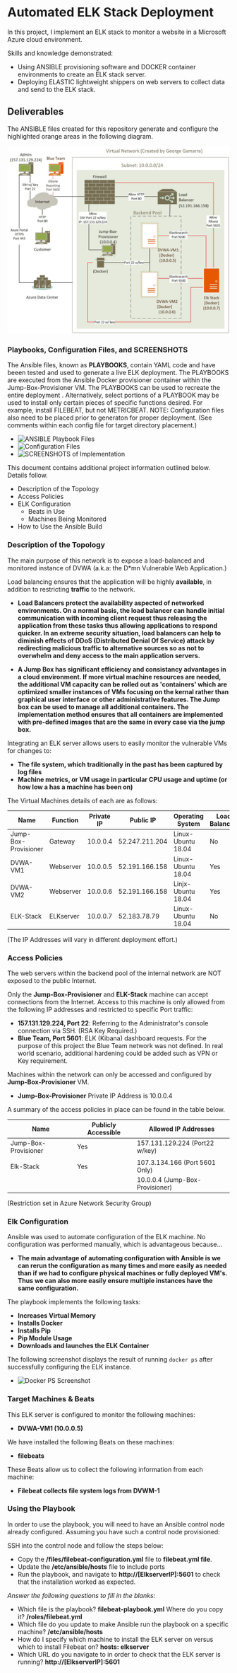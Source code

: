 # Automated ELK Stack Deployment
In this project, I implement an ELK stack to monitor a website in a Microsoft Azure cloud environment. 

Skills and knowledge demonstrated:
- Using ANSIBLE provisioning software and DOCKER container environments to create an ELK stack server.
- Deploying ELASTIC lightweight shippers on web servers to collect data and send to the ELK stack.

## Deliverables
The ANSIBLE files created for this repository generate and configure the highlighted orange areas in the following diagram.

![ Deployment Architecture](./diagrams/NetworkDiagram-ELK.jpg)

### Playbooks, Configuration Files, and SCREENSHOTS
The Ansible files, known as **PLAYBOOKS**, contain YAML code and have beeen tested and used to generate a live ELK deployment.  The PLAYBOOKS are executed from the Ansible Docker provisioner container within the Jump-Box-Provisioner VM.  The PLAYBOOKS can be used to recreate the entire deployment . Alternatively, select portions of a PLAYBOOK may be used to install only certain pieces of specific functions desired.  For example, install FILEBEAT, but not METRICBEAT.  NOTE: Configuration files also need to be placed prior to generaton for proper deployment. (See comments within each config file for target directory placement.)

- ![ANSIBLE Playbook Files](./ansible/filebeat-playbook.yml)
- ![Configuration Files](./ansible/filebeat-playbook.yml)
- ![SCREENSHOTS of Implementation](./ansible/filebeat-playbook.yml)

This document contains additional project information outlined below. Details follow.
- Description of the Topology
- Access Policies
- ELK Configuration
  - Beats in Use
  - Machines Being Monitored
- How to Use the Ansible Build

### Description of the Topology

The main purpose of this network is to expose a load-balanced and monitored instance of DVWA (a.k.a: the D*mn Vulnerable Web Application.)

Load balancing ensures that the application will be highly **available**, in addition to restricting **traffic** to the network.

- **Load Balancers protect the availability aspected of networked environments. On a normal basis, the load balancer can handle initial communication with incoming client request thus releasing the application from these tasks thus allowing applications to respond quicker.  In an extreme security situation, load balancers can help to diminish effects of DDoS (Distributed Denial Of Service) attack by redirecting malicious traffic to alternative sources so as not to overwhelm and deny access to the main application servers.** 

- **A Jump Box has significant efficiency and consistancy advantages in a cloud environment.  If more virtual machine resources are needed, the additional VM capacity can be rolled out as 'containers' which are optimized smaller instances of VMs focusing on the kernal rather than graphical user interface or other administrative features.  The Jump box can be used to manage all additional containers.  The implementation method ensures that all containers are implemented with pre-defined images that are the same in every case via the jump box.**

Integrating an ELK server allows users to easily monitor the vulnerable VMs for changes to:
- **The file system, which traditionally in the past has been captured by log files**
- **Machine metrics, or VM usage in particular CPU usage and uptime (or how low a has a machine has been on)**

The Virtual Machines details of each are as follows:

|         Name         | Function  | Private IP |    Public IP   |  Operating System  | Load Balanced |
|----------------------|-----------|------------|----------------|--------------------|---------------|
| Jump-Box-Provisioner | Gateway   |  10.0.0.4  | 52.247.211.204 | Linux-Ubuntu 18.04 |      No       |
| DVWA-VM1             | Webserver |  10.0.0.5  | 52.191.166.158 | Linux-Ubuntu 18.04 |      Yes      |
| DVWA-VM2             | Webserver |  10.0.0.6  | 52.191.166.158 | Linjx-Ubuntu 18.04 |      Yes      |
| ELK-Stack            | ELKserver |  10.0.0.7  | 52.183.78.79   | Linux-Ubuntu 18.04 |      No       |

(The IP Addresses will vary in different deployment effort.)

### Access Policies

The web servers within the backend pool of the internal network are NOT exposed to the public Internet. 

Only the **Jump-Box-Provisioner** and **ELK-Stack** machine can accept connections from the Internet. Access to this machine is only allowed from the following IP addresses and restricted to specific Port traffic:
- **157.131.129.224, Port 22**: Referring to the Administrator's console connection via SSH.  (RSA Key Required.)
- **Blue Team, Port 5601**:  ELK (Kibana) dashboard requests.  For the purpose of this project the Blue Team network was not defined.  In real world scenario, additional hardening could be added such as VPN or Key requirement.

Machines within the network can only be accessed and configured by **Jump-Box-Provisioner** VM.
- **Jump-Box-Provisioner** Private IP Address is 10.0.0.4

A summary of the access policies in place can be found in the table below.

| Name                 | Publicly Accessible |      Allowed IP Addresses      |
|----------------------|---------------------|--------------------------------|
| Jump-Box-Provisioner | Yes                 | 157.131.129.224 (Port22 w/key) |
|                      |                     |                      |
| Elk-Stack            | Yes                 | 107.3.134.166 (Port 5601 Only) |
|                      |                     | 10.0.0.4 (Jump-Box-Provisioner)|

(Restriction set in Azure Network Security Group)

### Elk Configuration

Ansible was used to automate configuration of the ELK machine. No configuration was performed manually, which is advantageous because...
- **The main advantage of automating configuration with Ansible is we can rerun the configuration as many times and more easily as needed than if we had to configure physical machines or fully deployed VM's.  Thus we can also more easily ensure multiple instances have the same configuration.**

The playbook implements the following tasks:
- **Increases Virtual Memory**
- **Installs Docker**
- **Installs Pip**
- **Pip Module Usage**
- **Downloads and launches the ELK Container**

The following screenshot displays the result of running `docker ps` after successfully configuring the ELK instance.

- ![Docker PS Screenshot](./diagrams/docker_ps_output.png)

### Target Machines & Beats
This ELK server is configured to monitor the following machines:
- **DVWA-VM1 (10.0.0.5)**

We have installed the following Beats on these machines:
- **filebeats**

These Beats allow us to collect the following information from each machine:
- **Filebeat collects file system logs from DVWM-1**

### Using the Playbook
In order to use the playbook, you will need to have an Ansible control node already configured. Assuming you have such a control node provisioned: 

SSH into the control node and follow the steps below:
- Copy the **/files/filebeat-configuration.yml** file to **filebeat.yml file**.
- Update the **/etc/ansible/hosts** file to include ports
- Run the playbook, and navigate to **http://[ElkserverIP]:5601** to check that the installation worked as expected.

_Answer the following questions to fill in the blanks:_
- Which file is the playbook? **filebeat-playbook.yml** Where do you copy it? **/roles/filebeat.yml**
- Which file do you update to make Ansible run the playbook on a specific machine? **/etc/ansible/hosts**
- How do I specify which machine to install the ELK server on versus which to install Filebeat on? **hosts: elkserver**
- Which URL do you navigate to in order to check that the ELK server is running? **http://[ElkserverIP]:5601**

